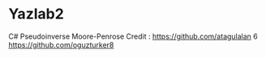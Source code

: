 # Yazlab2
C# Pseudoinverse Moore-Penrose
Credit : https://github.com/atagulalan 6 https://github.com/oguzturker8
